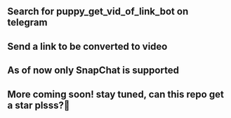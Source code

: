 ## Search for puppy_get_vid_of_link_bot on telegram
## Send a link to be converted to video
## As of now only SnapChat is supported
## More coming soon! stay tuned, can this repo get a star plsss?🐶